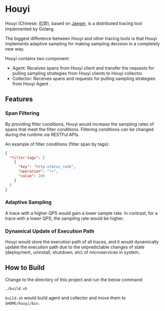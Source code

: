 # Houyi

Houyi (Chinese: 后羿), based on [Jaeger](https://github.com/jaegertracing/jaeger), 
is a distributed tracing tool implemented by Golang. 

The biggest difference between Houyi and other tracing tools is that Houyi implements
 adaptive sampling for making sampling decision in a completely new way.
 
Houyi contains two component:

- Agent: Receives spans from Houyi client and transfer the requests for pulling sampling strategies from Houyi clients to Houyi collector.
- Collector: Receives spans and requests for pulling sampling strategies from Houyi Agent .

## Features

### Span Filtering

By providing filter conditions, Houyi would increase the sampling rates of spans that meet the filter conditions.
Filtering conditions can be changed during the runtime via RESTFul APIs.

An example of filter conditions (filter span by tags):

```json
{
  "filter-tags": [
    {
      "key": "http.status_code",
      "operation": "!=",
      "value": 200
    }
  ]
}
```

### Adaptive Sampling

A trace with a higher QPS would gain a lower sample rate. 
In contrast, for a trace with a lower QPS, the sampling rate would be higher.

### Dynamical Update of Execution Path

Houyi would store the execution path of all traces, and it would dynamically update the execution path due to 
the unpredictable changes of state (deployment, uninstall, shutdown, etc) of microservices in system.

## How to Build

Change to the directory of this project and run the below command:
 
```shell
./build.sh
```

`build.sh` would build agent and collector and move them to `$HOME/houyi/bin`. 
